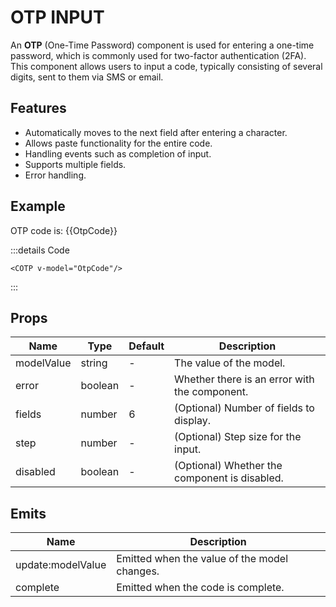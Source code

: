 # OTP INPUT


An **OTP** (One-Time Password) component is used for entering a one-time password, which is commonly used for two-factor authentication (2FA). This component allows users to input a code, typically consisting of several digits, sent to them via SMS or email.


## Features

- Automatically moves to the next field after entering a character.
- Allows paste functionality for the entire code.
- Handling events such as completion of input.
- Supports multiple fields.
- Error handling.

## Example
OTP code is: {{OtpCode}}

<COTP v-model="OtpCode"/>

:::details Code
```vue
<COTP v-model="OtpCode"/>
```
:::


## Props

| Name       | Type    | Default | Description                                   |
|------------|---------|---------|-----------------------------------------------|
| modelValue | string  | -       | The value of the model.                       |
| error      | boolean | -       | Whether there is an error with the component. |
| fields     | number  | 6       | (Optional) Number of fields to display.       |
| step       | number  | -       | (Optional) Step size for the input.           |
| disabled   | boolean | -       | (Optional) Whether the component is disabled. |

## Emits

| Name              | Description                                  |
|-------------------|----------------------------------------------|
| update:modelValue | Emitted when the value of the model changes. |
| complete          | Emitted when the code is complete.           |

<script setup>
import { ref } from 'vue';
import COTP from '../../../src/components/Form/OTP/COTP.vue';

const OtpCode = ref('');
</script>
